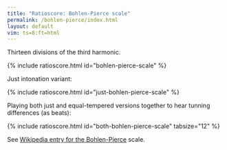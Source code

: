 ```yaml
---
title: "Ratioscore: Bohlen-Pierce scale"
permalink: /bohlen-pierce/index.html
layout: default
vim: ts=8:ft=html
---
```


Thirteen divisions of the third harmonic.

{% include ratioscore.html id="bohlen-pierce-scale" %}
<script type="application/x-ratioscore" id="bohlen-pierce-scale">
!!!OTL: Equal-tempered Bohlen-Pierce scale
**dtime	**ratio
*MM144	*Iclars
*	*ref:C3
1	3^(0/13)
1	3^(1/13)
1	3^(2/13)
1	3^(3/13)
1	3^(4/13)
1	3^(5/13)
1	3^(6/13)
1	3^(7/13)
1	3^(8/13)
1	3^(9/13)
1	3^(10/13)
1	3^(11/13)
1	3^(12/13)
2	3^(13/13)
*-	*-
</script>

Just intonation variant:

{% include ratioscore.html id="just-bohlen-pierce-scale" %}
<script type="application/x-ratioscore" id="just-bohlen-pierce-scale">
!!!OTL: Just Bohlen-Pierce scale
**dtime	**ratio
*MM144	*Iclars
*	*ref:C3
1	1
1	27/25
1	25/21
1	9/7
1	7/5
1	75/49
1	5/3
1	9/5
1	49/25
1	15/7
1	7/3
1	63/25
1	25/9
2	3/1
*-	*-
</script>

Playing both just and equal-tempered versions together to hear
tunning differences (as beats):

{% include ratioscore.html id="both-bohlen-pierce-scale" tabsize="12" %}
<script type="application/x-ratioscore" id="both-bohlen-pierce-scale">
!!!OTL: Bohlen-Pierce scales (just and equal-tempered)
**dtime	**ratio	**ratio	**difference
*	*Iclars	*Iclars	*
*	*ref:C3	*ref:C3	*
1	1	3^(0/13)	0.00c
1	27/25	3^(1/13)	13.06c
1	25/21	3^(2/13)	-9.24c
1	9/7	3^(3/13)	3.83c
1	7/5	3^(4/13)	2.71c
1	75/49	3^(5/13)	-5.41c
1	5/3	3^(6/13)	-6.53c
1	9/5	3^(7/13)	6.53c
1	49/25	3^(8/13)	5.42c
1	15/7	3^(9/13)	-2.70c
1	7/3	3^(10/13)	-3.82c
1	63/25	3^(11/13)	9.24c
1	25/9	3^(12/13)	-13.06c
2	3/1	3^(13/13)	0.00c
*-	*-	*-	*-

</script>

See <a target="_blank" href="https://en.wikipedia.org/wiki/Bohlen%E2%80%93Pierce_scale">Wikipedia entry for the Bohlen-Pierce</a> scale.




